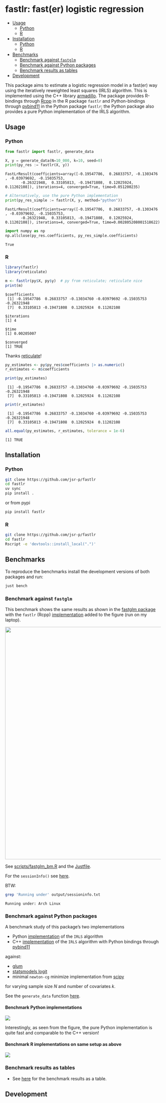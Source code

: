 # fastlr: fast(er) logistic regression


- [Usage](#usage)
  - [Python](#python)
  - [R](#r)
- [Installation](#installation)
  - [Python](#python-1)
  - [R](#r-1)
- [Benchmarks](#benchmarks)
  - [Benchmark against `fastglm`](#benchmark-against-fastglm)
  - [Benchmark against Python
    packages](#benchmark-against-python-packages)
  - [Benchmark results as tables](#benchmark-results-as-tables)
- [Development](#development)

This package aims to estimate a logistic regression model in a fast(er)
way using the iteratively reweighted least squares (IRLS) algorithm.
This is implemented using the C++ library
[armadillo](https://arma.sourceforge.net/faq.html). The package provides
R-bindings through
[Rcpp](https://cran.r-Aproject.org/web/packages/Rcpp/index.html) in the
R package `fastlr` and Python-bindings through
[pybind11](https://pybind11.readthedocs.io/en/stable/index.html) in the
Python package `fastlr`; the Python package also provides a pure Python
implementation of the IRLS algorithm.

## Usage

### Python

``` python
from fastlr import fastlr, generate_data

X, y = generate_data(N=10_000, k=10, seed=0)
print(py_res := fastlr(X, y))
```

    FastLrResult(coefficients=array([-0.19547786,  0.26833757, -0.1303476 , -0.03979692, -0.15035753,
           -0.26321948,  0.33105813, -0.19471808,  0.12025924,  0.11202108]), iterations=4, converged=True, time=0.051200235)

``` python
# Alternatively, use the pure Python implementation
print(py_res_simple := fastlr(X, y, method="python"))
```

    FastLrResult(coefficients=array([-0.19547786,  0.26833757, -0.1303476 , -0.03979692, -0.15035753,
           -0.26321948,  0.33105813, -0.19471808,  0.12025924,  0.11202108]), iterations=4, converged=True, time=0.002805208001518622)

``` python
import numpy as np
np.allclose(py_res.coefficients, py_res_simple.coefficients)
```

    True

### R

``` r
library(fastlr)
library(reticulate)

m <- fastlr(py$X, py$y)  # py from reticulate; reticulate nice
print(m)
```

    $coefficients
     [1] -0.19547786  0.26833757 -0.13034760 -0.03979692 -0.15035753 -0.26321948
     [7]  0.33105813 -0.19471808  0.12025924  0.11202108

    $iterations
    [1] 4

    $time
    [1] 0.00205007

    $converged
    [1] TRUE

Thanks [reticulate](https://rstudio.github.io/reticulate/)!

``` r
py_estimates <- py$py_res$coefficients |> as.numeric() 
r_estimates <- m$coefficients

print(py_estimates)
```

     [1] -0.19547786  0.26833757 -0.13034760 -0.03979692 -0.15035753 -0.26321948
     [7]  0.33105813 -0.19471808  0.12025924  0.11202108

``` r
print(r_estimates)
```

     [1] -0.19547786  0.26833757 -0.13034760 -0.03979692 -0.15035753 -0.26321948
     [7]  0.33105813 -0.19471808  0.12025924  0.11202108

``` r
all.equal(py_estimates, r_estimates, tolerance = 1e-6)
```

    [1] TRUE

## Installation

### Python

``` bash
git clone https://github.com/jsr-p/fastlr
cd fastlr
uv sync
pip install .
```

or from pypi

``` bash
pip install fastlr
```

### R

``` bash
git clone https://github.com/jsr-p/fastlr
cd fastlr
Rscript -e 'devtools::install_local(".")'
```

## Benchmarks

To reproduce the benchmarks install the development versions of both
packages and run:

``` bash
just bench
```

### Benchmark against `fastglm`

This benchmark shows the same results as shown in the [fastglm
package](https://github.com/jaredhuling/fastglm?tab=readme-ov-file#quick-usage-overview)
with the `fastlr` (Rcpp) [implementation](src/fastlr_rcpp.cpp) added to
the figure (run on my laptop).

<img src="output/fastglm_bm.png" width="750" />

See [scripts/fastglm_bm.R](scripts/fastglm_bm.R) and the
[Justfile](./blob/main/Justfile#L19).

For the `sessionInfo()` see [here](output/sessioninfo.txt).

BTW:

``` bash
grep 'Running under' output/sessioninfo.txt
```

    Running under: Arch Linux

### Benchmark against Python packages

A benchmark study of this package’s two implementations

- Python [implementation](./blob/main/src/fastlr/logreg.py#L86) of the
  `IRLS` algorithm
- C++ [implementation](src/core/irls.cpp) of the `IRLS` algorithm with
  Python bindings through
  [pybind11](https://pybind11.readthedocs.io/en/stable/index.html)

against:

- [glum](https://github.com/Quantco/glum)
- [statsmodels
  logit](https://www.statsmodels.org/stable/generated/statsmodels.discrete.discrete_model.Logit.html)
- minimal `newton-cg` minimize implementation from
  [scipy](https://docs.scipy.org/doc/scipy/reference/generated/scipy.optimize.minimize.html)

for varying sample size $N$ and number of covariates $k$.

See the `generate_data` function
[here](./blob/main/src/fastlr/logreg.py#L57).

#### Benchmark Python implementations

![](output/bench_res.png)

Interestingly, as seen from the figure, the pure Python implementation
is quite fast and comparable to the C++ version!

#### Benchmark R implementations on same setup as above

![](output/bench_res_R.png)

### Benchmark results as tables

- See [here](output/tables.md) for the benchmark results as a table.

## Development
